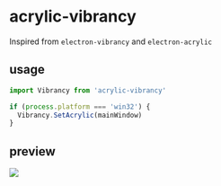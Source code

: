 # acrylic-vibrancy

Inspired from `electron-vibrancy` and `electron-acrylic`

## usage

```js
import Vibrancy from 'acrylic-vibrancy'

if (process.platform === 'win32') {
  Vibrancy.SetAcrylic(mainWindow)
}
```

## preview

![](https://i.imgur.com/DF2mEhN.jpg)

